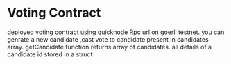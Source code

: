 # Voting Contract

deployed voting contract using quicknode Rpc url on goerli testnet.
you can genrate a new candidate ,cast vote to candidate present in candidates array.
getCandidate function returns array of candidates.
all details of a candidate id stored in a struct


